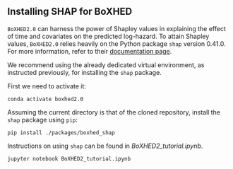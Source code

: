 ## Installing SHAP for BoXHED

`BoXHED2.0` can harness the power of Shapley values in explaining the effect of time and covariates on the predicted log-hazard. To attain Shapley values, `BoXHED2.0` relies heavily on the Python package `shap` version 0.41.0. For more information, refer to their [documentation page](https://shap.readthedocs.io/en/latest/).


We recommend using the already dedicated virtual environment, as instructed previously, for installing the `shap` package.

First we need to activate it:
```
conda activate boxhed2.0
```

Assuming the current directory is that of the cloned repository, install the `shap` package using `pip`:
```
pip install ./packages/boxhed_shap
```

Instructions on using `shap` can be found in *BoXHED2_tutorial.ipynb*.
```
jupyter notebook BoXHED2_tutorial.ipynb
``` 
